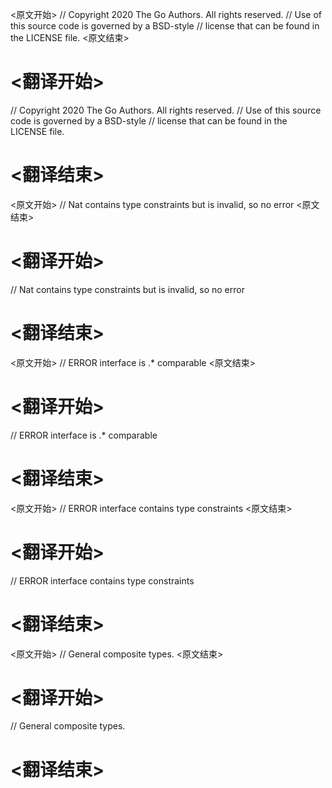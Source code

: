 
<原文开始>
// Copyright 2020 The Go Authors. All rights reserved.
// Use of this source code is governed by a BSD-style
// license that can be found in the LICENSE file.
<原文结束>

# <翻译开始>
// Copyright 2020 The Go Authors. All rights reserved.
// Use of this source code is governed by a BSD-style
// license that can be found in the LICENSE file.
# <翻译结束>


<原文开始>
// Nat contains type constraints but is invalid, so no error
<原文结束>

# <翻译开始>
// Nat contains type constraints but is invalid, so no error
# <翻译结束>


<原文开始>
// ERROR interface is .* comparable
<原文结束>

# <翻译开始>
// ERROR interface is .* comparable
# <翻译结束>


<原文开始>
// ERROR interface contains type constraints
<原文结束>

# <翻译开始>
// ERROR interface contains type constraints
# <翻译结束>


<原文开始>
// General composite types.
<原文结束>

# <翻译开始>
// General composite types.
# <翻译结束>

